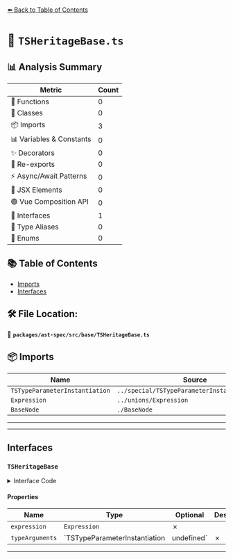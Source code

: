 [⬅️ Back to Table of Contents](../../../../index.md)

# 📄 `TSHeritageBase.ts`

## 📊 Analysis Summary

| Metric | Count |
|--------|-------|
| 🔧 Functions | 0 |
| 🧱 Classes | 0 |
| 📦 Imports | 3 |
| 📊 Variables & Constants | 0 |
| ✨ Decorators | 0 |
| 🔄 Re-exports | 0 |
| ⚡ Async/Await Patterns | 0 |
| 💠 JSX Elements | 0 |
| 🟢 Vue Composition API | 0 |
| 📐 Interfaces | 1 |
| 📑 Type Aliases | 0 |
| 🎯 Enums | 0 |

## 📚 Table of Contents

- [Imports](#imports)
- [Interfaces](#interfaces)

## 🛠️ File Location:
📂 **`packages/ast-spec/src/base/TSHeritageBase.ts`**

## 📦 Imports

| Name | Source |
|------|--------|
| `TSTypeParameterInstantiation` | `../special/TSTypeParameterInstantiation/spec` |
| `Expression` | `../unions/Expression` |
| `BaseNode` | `./BaseNode` |


---


---

## Interfaces

### `TSHeritageBase`

<details><summary>Interface Code</summary>

```ts
export interface TSHeritageBase extends BaseNode {
  // TODO(#1852) - this should be restricted to MemberExpression | Identifier
  expression: Expression;
  typeArguments: TSTypeParameterInstantiation | undefined;
}
```
</details>

#### Properties

| Name | Type | Optional | Description |
|------|------|----------|-------------|
| `expression` | `Expression` | ✗ |  |
| `typeArguments` | `TSTypeParameterInstantiation | undefined` | ✗ |  |


---
